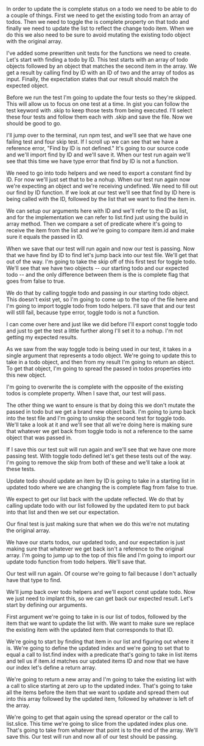 In order to update the is complete status on a todo we need to be able to do a couple of things. First we need to get the existing todo from an array of todos. Then we need to toggle the is complete property on that todo and finally we need to update the list to reflect the change todo item. When we do this we also need to be sure to avoid mutating the existing todo object with the original array.

I've added some prewritten unit tests for the functions we need to create. Let's start with finding a todo by ID. This test starts with an array of todo objects followed by an object that matches the second item in the array. We get a result by calling find by ID with an ID of two and the array of todos as input. Finally, the expectation states that our result should match the expected object.

Before we run the test I'm going to update the four tests so they're skipped. This will allow us to focus on one test at a time. In gist you can follow the test keyword with .skip to keep those tests from being executed. I'll select these four tests and follow them each with .skip and save the file. Now we should be good to go.

I'll jump over to the terminal, run npm test, and we'll see that we have one failing test and four skip test. If I scroll up we can see that we have a reference error, "Find by ID is not defined." It's going to our source code and we'll import find by ID and we'll save it. When our test run again we'll see that this time we have type error that find by ID is not a function.

We need to go into todo helpers and we need to export a constant find by ID. For now we'll just set that to be a nohup. When our test run again now we're expecting an object and we're receiving undefined. We need to fill out our find by ID function. If we look at our test we'll see that find by ID here is being called with the ID, followed by the list that we want to find the item in.

We can setup our arguments here with ID and we'll refer to the ID as list, and for the implementation we can refer to list.find just using the build in array method. Then we compare a set of predicate where it's going to receive the item from the list and we're going to compare item.id and make sure it equals the passed in ID.

When we save that our test will run again and now our test is passing. Now that we have find by ID to find let's jump back into our test file. We'll get that out of the way. I'm going to take the skip off of this first test for toggle todo. We'll see that we have two objects -- our starting todo and our expected todo -- and the only difference between them is the is complete flag that goes from false to true.

We do that by calling toggle todo and passing in our starting todo object. This doesn't exist yet, so I'm going to come up to the top of the file here and I'm going to import toggle todo from todo helpers. I'll save that and our test will still fail, because type error, toggle todo is not a function.

I can come over here and just like we did before I'll export const toggle todo and just to get the test a little further along I'll set it to a nohup. I'm not getting my expected results.

As we saw from the way toggle todo is being used in our test, it takes in a single argument that represents a todo object. We're going to update this to take in a todo object, and then from my result I'm going to return an object. To get that object, I'm going to spread the passed in todos properties into this new object.

I'm going to overwrite the is complete with the opposite of the existing todos is complete property. When I save that, our test will pass.

The other thing we want to ensure is that by doing this we don't mutate the passed in todo but we get a brand new object back. I'm going to jump back into the test file and I'm going to unskip the second test for toggle todo. We'll take a look at it and we'll see that all we're doing here is making sure that whatever we get back from toggle todo is not a reference to the same object that was passed in.

If I save this our test suit will run again and we'll see that we have one more passing test. With toggle todo defined let's get these tests out of the way. I'm going to remove the skip from both of these and we'll take a look at these tests.

Update todo should update an item by ID is going to take in a starting list in updated todo where we are changing the is complete flag from false to true.

We expect to get our list back with the update reflected. We do that by calling update todo with our list followed by the updated item to put back into that list and then we set our expectation.

Our final test is just making sure that when we do this we're not mutating the original array.

We have our starts todos, our updated todo, and our expectation is just making sure that whatever we get back isn't a reference to the original array. I'm going to jump up to the top of this file and I'm going to import our update todo function from todo helpers. We'll save that.

Our test will run again. Of course we're going to fail because I don't actually have that type to find.

We'll jump back over todo helpers and we'll export const update todo. Now we just need to implant this, so we can get back our expected result. Let's start by defining our arguments.

First argument we're going to take in is our list of todos, followed by the item that we want to update the list with. We want to make sure we replace the existing item with the updated item that corresponds to that ID.

We're going to start by finding that item in our list and figuring out where it is. We're going to define the updated index and we're going to set that to equal a call to list.find index with a predicate that's going to take in list items and tell us if item.id matches our updated items ID and now that we have our index let's define a return array.

We're going to return a new array and I'm going to take the existing list with a call to slice starting at zero up to the updated index. That's going to take all the items before the item that we want to update and spread them out into this array followed by the updated item, followed by whatever is left of the array.

We're going to get that again using the spread operator or the call to list.slice. This time we're going to slice from the updated index plus one. That's going to take from whatever that point is to the end of the array. We'll save this. Our test will run and now all of our test should be passing.